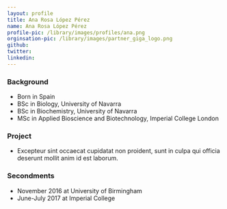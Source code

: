 ```yaml
---
layout: profile
title: Ana Rosa López Pérez
name: Ana Rosa López Pérez
profile-pic: /library/images/profiles/ana.png
orginsation-pic: /library/images/partner_giga_logo.png
github:
twitter:
linkedin:
---
```

### Background
-   Born in Spain
-   BSc in Biology, University of Navarra
-   BSc in Biochemistry, University of Navarra
-   MSc in Applied Bioscience and Biotechnology, Imperial College London

### Project
-   Excepteur sint occaecat cupidatat non
proident, sunt in culpa qui officia deserunt mollit anim id est laborum.

### Secondments
-   November 2016 at University of Birmingham
-   June-July 2017 at Imperial College
